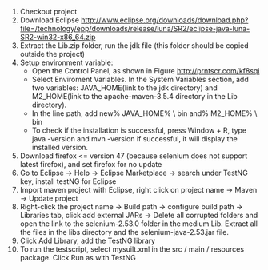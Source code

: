 1. Checkout project
2. Download Eclipse http://www.eclipse.org/downloads/download.php?file=/technology/epp/downloads/release/luna/SR2/eclipse-java-luna-SR2-win32-x86_64.zip
3. Extract the Lib.zip folder, run the jdk file (this folder should be copied outside the project)
4. Setup environment variable:
	- Open the Control Panel, as shown in Figure http://prntscr.com/kf8sqi
	- Select Enviroment Variables. In the System Variables section, add two variables: JAVA_HOME(link to the jdk directory) and M2_HOME(link to the apache-maven-3.5.4 directory in the Lib directory).
	- In the line path, add new% JAVA_HOME% \ bin and% M2_HOME% \ bin
	- To check if the installation is successful, press Window + R, type java -version and mvn -version if successful, it will display the installed version.
5. Download firefox <= version 47 (because selenium does not support latest firefox), and set firefox for no update
6. Go to Eclipse -> Help -> Eclipse Marketplace -> search under TestNG key, install testNG for Eclipse
7. Import maven project with Eclipse, right click on project name -> Maven -> Update project
8. Right-click the project name -> Build path -> configure build path -> Libraries tab, click add external JARs -> Delete all corrupted folders and open the link to the selenium-2.53.0 folder in the medium Lib. Extract all the files in the libs directory and the selenium-java-2.53.jar file.
9. Click Add Library, add the TestNG library
10. To run the testscript, select mysuilt.xml in the src / main / resources package. Click Run as with TestNG

